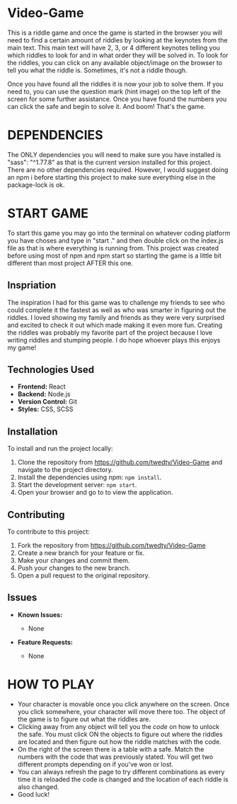 

# Video-Game

This is a riddle game and once the game is started in the browser you will need to find a certain amount of riddles by looking at the keynotes from the main text. This main text will have 2, 3, or 4 different keynotes telling you which riddles to look for and in what order they will be solved in. To look for the riddles, you can click on any available object/image on the browser to tell you what the riddle is. Sometimes, it's not a riddle though.

Once you have found all the riddles it is now your job to solve them. If you need to, you can use the question mark (hint image) on the top left of the screen for some further assistance. Once you have found the numbers you can click the safe and begin to solve it. And boom! That's the game.

# DEPENDENCIES

The ONLY dependencies you will need to make sure you have installed is "sass": "^1.77.8" as that is the current version installed for this project. There are no other dependencies required. However, I would suggest doing an npm i before starting this project to make sure everything else in the package-lock is ok.


# START GAME

To start this game you may go into the terminal on whatever coding platform you have choses and type in "start ." and then double click on the index.js file as that is where everything is running from. This project was created before using most of npm and npm start so starting the game is a little bit different than most project AFTER this one. 


## Inspriation
The inspiration I had for this game was to challenge my friends to see who could complete it the fastest as well as who was smarter in figuring out the riddles. I loved showing my family and friends as they were very surprised and excited to check it out which made making it even more fun. Creating the riddles was probably my favorite part of the project because I love writing riddles and stumping people. I do hope whoever plays this enjoys my game!


## Technologies Used

- **Frontend:** React
- **Backend:** Node.js
- **Version Control:** Git
- **Styles:** CSS, SCSS

## Installation

To install and run the project locally:

1. Clone the repository from https://github.com/twedty/Video-Game and navigate to the project directory.
2. Install the dependencies using npm: `npm install`.
3. Start the development server: `npm start`.
4. Open your browser and go to  to view the application.


## Contributing

To contribute to this project:

1. Fork the repository from https://github.com/twedty/Video-Game
2. Create a new branch for your feature or fix.
3. Make your changes and commit them.
4. Push your changes to the new branch.
5. Open a pull request to the original repository.



## Issues

- **Known Issues:**
  - None 

- **Feature Requests:**
  - None


# HOW TO PLAY

- Your character is movable once you click anywhere on the screen. Once you click somewhere, your character will move there too. The object of the game is to figure out what the riddles are.
- Clicking away from any object will tell you the *code* on how to unlock the safe. You must click ON the objects to figure out where the riddles are located and then figure out how the riddle matches with the code.
- On the right of the screen there is a table with a safe. Match the numbers with the code that was previously stated. You will get two different prompts depending on if you've won or lost.
- You can always refresh the page to try different combinations as every time it is reloaded the code is changed and the location of each riddle is also changed.
- Good luck!